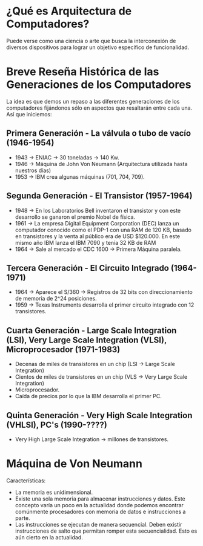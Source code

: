 # ¿Qué es Arquitectura de Computadores?

Puede verse como una ciencia o arte que busca la interconexión de diversos 
dispositivos para lograr un objetivo específico de funcionalidad.

# Breve Reseña Histórica de las Generaciones de los Computadores

La idea es que demos un repaso a las diferentes generaciones de los computadores
fijándonos sólo en aspectos que resaltarán entre cada una. Así que iniciemos:

## Primera Generación - La válvula o tubo de vacío (1946-1954)

* 1943 -> ENIAC -> 30 toneladas -> 140 Kw.
* 1946 -> Máquina de John Von Neumann (Arquitectura utilizada hasta nuestros días)
* 1953 -> IBM crea algunas máquinas (701, 704, 709).

## Segunda Generación - El Transistor (1957-1964)

* 1948 -> En los Laboratorios Bell inventaron el transistor y con este desarrollo se ganaron el premio Nobel de física. 
* 1961 -> La empresa Digital Equipment Corporation (DEC) lanza un computador conocido como el PDP-1 con una RAM de 120 KB, basado en transistores y la venta al público era de USD $120.000. En este mismo año IBM lanza el IBM 7090 y tenía 32 KB de RAM
* 1964 -> Sale al mercado el CDC 1600 -> Primera Máquina paralela.

## Tercera Generación - El Circuito Integrado (1964-1971)

* 1964 -> Aparece el S/360 -> Registros de 32 bits con direccionamiento de memoria de 2^24 posiciones.
* 1959 -> Texas Instruments desarrolla el primer circuito integrado con 12 transistores.

## Cuarta Generación - Large Scale Integration (LSI), Very Large Scale Integration (VLSI), Microprocesador (1971-1983)

* Decenas de miles de transistores en un chip (LSI -> Large Scale Integration)
* Cientos de miles de transistores en un chip (VLS -> Very Large Scale Integration)
* Microprocesador.
* Caída de precios por lo que la IBM desarrolla el primer PC.

## Quinta Generación - Very High Scale Integration (VHLSI), PC's (1990-????)

* Very High Large Scale Integration -> millones de transistores. 

# Máquina de Von Neumann

Características: 

* La memoria es unidimensional.
* Existe una sola memoria para almacenar instrucciones y datos. Este concepto varía un poco en la
actualidad donde podemos encontrar comúnmente procesadores con memoria de datos e instrucciones 
a parte.
* Las instrucciones se ejecutan de manera secuencial. Deben existir instrucciones de salto
que permitan romper esta secuencialidad. Esto es aún cierto en la actualidad.



